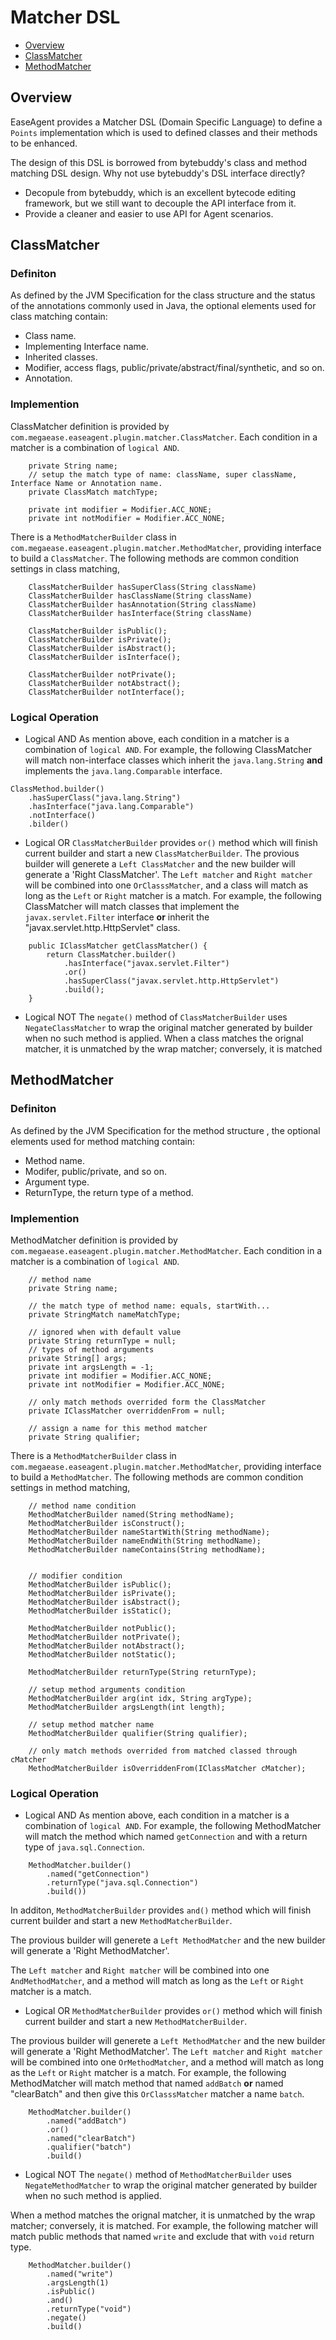 # Matcher DSL
- [Overview](#Overview)
- [ClassMatcher](#ClassMatcher)
- [MethodMatcher](#MethodMatcher)

## Overview
EaseAgent provides a Matcher DSL (Domain Specific Language) to define a `Points` implementation which is used to defined classes and their methods to be enhanced. 

The design of this DSL is borrowed from bytebuddy's class and method matching DSL design. Why not use bytebuddy's DSL interface directly?
- Decopule from bytebuddy, which is an excellent bytecode editing framework, but we still want to decouple the API interface from it.
- Provide a cleaner and easier to use API for Agent scenarios.


## ClassMatcher

### Definiton
As defined by the JVM Specification for the class structure and the status of the annotations commonly used in Java, the optional elements used for class matching contain:
- Class name.
- Implementing Interface name.
- Inherited classes.
- Modifier, access flags, public/private/abstract/final/synthetic, and so on.
- Annotation.

### Implemention
ClassMatcher definition is provided by `com.megaease.easeagent.plugin.matcher.ClassMatcher`.
Each condition in a matcher is a combination of `logical AND`.
```
    private String name;
    // setup the match type of name: className, super className, Interface Name or Annotation name.
    private ClassMatch matchType;

    private int modifier = Modifier.ACC_NONE;
    private int notModifier = Modifier.ACC_NONE;
```

There is a `MethodMatcherBuilder` class in `com.megaease.easeagent.plugin.matcher.MethodMatcher`, providing interface to build a `ClassMatcher`.
The following methods are common condition settings in class matching, 
```
    ClassMatcherBuilder hasSuperClass(String className)
    ClassMatcherBuilder hasClassName(String className)
    ClassMatcherBuilder hasAnnotation(String className)
    ClassMatcherBuilder hasInterface(String className)

    ClassMatcherBuilder isPublic();
    ClassMatcherBuilder isPrivate();
    ClassMatcherBuilder isAbstract();
    ClassMatcherBuilder isInterface();

    ClassMatcherBuilder notPrivate();
    ClassMatcherBuilder notAbstract();
    ClassMatcherBuilder notInterface();
```

### Logical Operation
- Logical AND
As mention above, each condition in a matcher is a combination of `logical AND`.
For example, the following ClassMatcher will match non-interface classes which inherit the `java.lang.String` **and** implements the `java.lang.Comparable` interface.
```
ClassMethod.builder()
    .hasSuperClass("java.lang.String")
    .hasInterface("java.lang.Comparable")
    .notInterface()
    .bilder()

```

- Logical OR
`ClassMatcherBuilder` provides `or()` method which will finish current builder and start a new `ClassMatcherBuilder`.
The provious builder will generete a `Left ClassMatcher` and the new builder will generate a 'Right ClassMatcher'.
The `Left matcher` and `Right matcher` will be combined into one `OrClasssMatcher`, and a class will match as long as the `Left` or `Right` matcher is a match.
For example, the following ClassMatcher will match classes that implement the `javax.servlet.Filter` interface **or** inherit the "javax.servlet.http.HttpServlet" class.

```
    public IClassMatcher getClassMatcher() {
        return ClassMatcher.builder()
            .hasInterface("javax.servlet.Filter")
            .or()
            .hasSuperClass("javax.servlet.http.HttpServlet")
            .build();
    }
```

- Logical NOT
The `negate()` method of `ClassMatcherBuilder` uses `NegateClassMatcher` to wrap the original matcher generated by builder when no such method is applied.
When a class matches the orignal matcher, it is unmatched by the wrap matcher; conversely, it is matched


## MethodMatcher

### Definiton
As defined by the JVM Specification for the method structure , the optional elements used for method matching contain:

- Method name.
- Modifer, public/private, and so on.
- Argument type.
- ReturnType, the return type of a method.

### Implemention

MethodMatcher definition is provided by `com.megaease.easeagent.plugin.matcher.MethodMatcher`.
Each condition in a matcher is a combination of `logical AND`.
```
    // method name
    private String name;

    // the match type of method name: equals, startWith...
    private StringMatch nameMatchType;

    // ignored when with default value
    private String returnType = null;
    // types of method arguments
    private String[] args;
    private int argsLength = -1;
    private int modifier = Modifier.ACC_NONE;
    private int notModifier = Modifier.ACC_NONE;

    // only match methods overrided form the ClassMatcher
    private IClassMatcher overriddenFrom = null;

    // assign a name for this method matcher
    private String qualifier;
```

There is a `MethodMatcherBuilder` class in `com.megaease.easeagent.plugin.matcher.MethodMatcher`, providing interface to build a `MethodMatcher`.
The following methods are common condition settings in method matching, 
```
    // method name condition
    MethodMatcherBuilder named(String methodName);
    MethodMatcherBuilder isConstruct();
    MethodMatcherBuilder nameStartWith(String methodName);
    MethodMatcherBuilder nameEndWith(String methodName);
    MethodMatcherBuilder nameContains(String methodName);

    
    // modifier condition
    MethodMatcherBuilder isPublic();
    MethodMatcherBuilder isPrivate();
    MethodMatcherBuilder isAbstract();
    MethodMatcherBuilder isStatic();

    MethodMatcherBuilder notPublic();
    MethodMatcherBuilder notPrivate();
    MethodMatcherBuilder notAbstract();
    MethodMatcherBuilder notStatic();

    MethodMatcherBuilder returnType(String returnType);

    // setup method arguments condition
    MethodMatcherBuilder arg(int idx, String argType);
    MethodMatcherBuilder argsLength(int length);

    // setup method matcher name
    MethodMatcherBuilder qualifier(String qualifier);

    // only match methods overrided from matched classed through cMatcher
    MethodMatcherBuilder isOverriddenFrom(IClassMatcher cMatcher);
```


### Logical Operation
- Logical AND
As mention above, each condition in a matcher is a combination of `logical AND`.
For example, the following MethodMatcher will match the method which named `getConnection` and with a return type of `java.sql.Connection`.
```
    MethodMatcher.builder()
        .named("getConnection")
        .returnType("java.sql.Connection")
        .build())

```

In additon, `MethodMatcherBuilder` provides `and()` method which will finish current builder and start a new `MethodMatcherBuilder`.

The provious builder will generete a `Left MethodMatcher` and the new builder will generate a 'Right MethodMatcher'.

The `Left matcher` and `Right matcher` will be combined into one `AndMethodMatcher`, and a method will match as long as the `Left` or `Right` matcher is a match.

- Logical OR
`MethodMatcherBuilder` provides `or()` method which will finish current builder and start a new `MethodMatcherBuilder`.

The provious builder will generete a `Left MethodMatcher` and the new builder will generate a 'Right MethodMatcher'.
The `Left matcher` and `Right matcher` will be combined into one `OrMethodMatcher`, and a method will match as long as the `Left` or `Right` matcher is a match.
For example, the following MethodMatcher will match method that named `addBatch`  **or** named "clearBatch" and then give this `OrClasssMatcher` matcher a name `batch`.

```
    MethodMatcher.builder()
        .named("addBatch")
        .or()
        .named("clearBatch")
        .qualifier("batch")
        .build()
```

- Logical NOT
The `negate()` method of `MethodMatcherBuilder` uses `NegateMethodMatcher` to wrap the original matcher generated by builder when no such method is applied.

When a method matches the orignal matcher, it is unmatched by the wrap matcher; conversely, it is matched.
For example, the following matcher will match public methods that named `write` and exclude that with `void` return type.

```
    MethodMatcher.builder()
        .named("write")
        .argsLength(1)
        .isPublic()
        .and()
        .returnType("void")
        .negate()
        .build()
```

